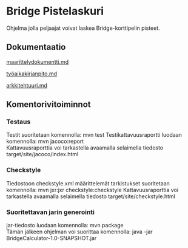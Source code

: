 # Bridge Pistelaskuri

Ohjelma jolla peljaajat voivat laskea Bridge-korttipelin pisteet.


## Dokumentaatio
[maarittelydokumentti.md](https://github.com/sillameri/otm-harjoitustyo/blob/master/dokumentointi/maarittelydokumentti.md)

[työaikakirjanpito.md](https://github.com/sillameri/otm-harjoitustyo/blob/master/dokumentointi/ty%C3%B6aikakirjanpito.md)

[arkkitehtuuri.md](https://github.com/sillameri/otm-harjoitustyo/blob/master/dokumentointi/arkkitehtuuri.md)

## Komentorivitoiminnot

### Testaus

Testit suoritetaan komennolla:  mvn test
Testikattavuusraportti luodaan komennolla: mvn jacoco:report  
Kattavuusraporttia voi tarkastella avaamalla selaimella tiedosto target/site/jacoco/index.html


### Checkstyle

Tiedostoon checkstyle.xml määrittelemät tarkistukset suoritetaan komennolla: mvn jxr:jxr checkstyle:checkstyle
Kattavuusraporttia voi tarkastella avaamalla selaimella tiedosto target/site/checkstyle.html

### Suoritettavan jarin generointi

jar-tiedosto luodaan komennolla: mvn package  
Tämän jälkeen ohjelman voi suorittaa komennolla: java -jar BridgeCalculator-1.0-SNAPSHOT.jar
